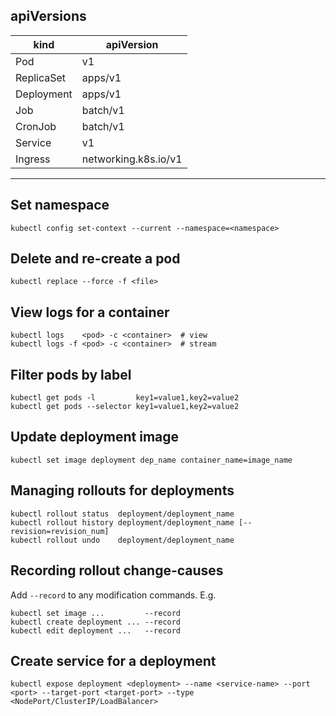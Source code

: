 ## apiVersions

| kind       | apiVersion           |
| ---------- | -------------------- |
| Pod        | v1                   |
| ReplicaSet | apps/v1              |
| Deployment | apps/v1              |
| Job        | batch/v1             |
| CronJob    | batch/v1             |
| Service    | v1                   |
| Ingress    | networking.k8s.io/v1 |

---

## Set namespace
```
kubectl config set-context --current --namespace=<namespace>
```

## Delete and re-create a pod
```
kubectl replace --force -f <file>
```

## View logs for a container
```
kubectl logs    <pod> -c <container>  # view
kubectl logs -f <pod> -c <container>  # stream
```

## Filter pods by label
```
kubectl get pods -l         key1=value1,key2=value2
kubectl get pods --selector key1=value1,key2=value2
```

## Update deployment image
```
kubectl set image deployment dep_name container_name=image_name
```

## Managing rollouts for deployments
```
kubectl rollout status  deployment/deployment_name
kubectl rollout history deployment/deployment_name [--revision=revision_num]
kubectl rollout undo    deployment/deployment_name
```

## Recording rollout change-causes
Add `--record` to any modification commands. E.g.
```
kubectl set image ...         --record
kubectl create deployment ... --record
kubectl edit deployment ...   --record
```

## Create service for a deployment
```
kubectl expose deployment <deployment> --name <service-name> --port <port> --target-port <target-port> --type <NodePort/ClusterIP/LoadBalancer>
```
